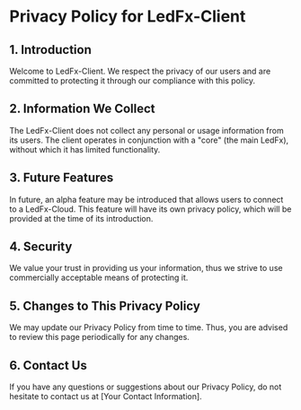 # Privacy Policy for LedFx-Client

## 1. Introduction

Welcome to LedFx-Client. We respect the privacy of our users and are committed to protecting it through our compliance with this policy.

## 2. Information We Collect

The LedFx-Client does not collect any personal or usage information from its users. The client operates in conjunction with a "core" (the main LedFx), without which it has limited functionality.

## 3. Future Features

In future, an alpha feature may be introduced that allows users to connect to a LedFx-Cloud. This feature will have its own privacy policy, which will be provided at the time of its introduction.

## 4. Security

We value your trust in providing us your information, thus we strive to use commercially acceptable means of protecting it.

## 5. Changes to This Privacy Policy

We may update our Privacy Policy from time to time. Thus, you are advised to review this page periodically for any changes.

## 6. Contact Us

If you have any questions or suggestions about our Privacy Policy, do not hesitate to contact us at [Your Contact Information].
